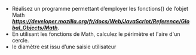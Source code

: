 

- Réalisez un programme permettant d’employer les fonctions() de l’objet Math ***https://developer.mozilla.org/fr/docs/Web/JavaScript/Reference/Global_Objects/Math***. 
- En utilisant les fonctions de Math, calculez le périmètre et l'aire d'un cercle.
- le diamètre est issu d’une saisie utilisateur 
